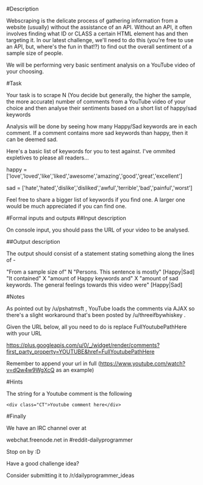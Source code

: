 #Description

Webscraping is the delicate process of gathering information from a website (usually) without the assistance of an API. Without an API, it often involves finding what ID or CLASS a certain HTML element has and then targeting it. In our latest challenge, we'll need to do this (you're free to use an API, but, where's the fun in that!?) to find out the overall sentiment of a sample size of people.

We will be performing very basic sentiment analysis on a YouTube video of your choosing.

#Task

Your task is to scrape N (You decide but generally, the higher the sample, the more accurate) number of comments from a YouTube video of your choice and then analyse their sentiments based on a short list of happy/sad keywords

Analysis will be done by seeing how many Happy/Sad keywords are in each comment. If a comment contains more sad keywords than happy, then it can be deemed sad. 

Here's a basic list of keywords for you to test against. I've ommited expletives to please all readers...

happy = ['love','loved','like','liked','awesome','amazing','good','great','excellent']

sad = ['hate','hated','dislike','disliked','awful','terrible','bad','painful','worst'] 

Feel free to share a bigger list of keywords if you find one. A larger one would be much appreciated if you can find one.

#Formal inputs and outputs
##Input description

On console input, you should pass the URL of your video to be analysed.

##Output description

The output should consist of a statement stating something along the lines of - 

"From a sample size of" N "Persons. This sentence is mostly" [Happy|Sad] "It contained" X "amount of Happy keywords and" X "amount of sad keywords. The general feelings towards this video were" [Happy|Sad]


#Notes

As pointed out by /u/pshatmsft , YouTube loads the comments via AJAX so there's a slight workaround that's been posted by /u/threeifbywhiskey .

Given the URL below, all you need to do is replace FullYoutubePathHere with your URL

https://plus.googleapis.com/u/0/_/widget/render/comments?first_party_property=YOUTUBE&href=FullYoutubePathHere

Remember to append your url in full (https://www.youtube.com/watch?v=dQw4w9WgXcQ  as an example)

#Hints

The string for a Youtube comment is the following

    <div class="CT">Youtube comment here</div>


#Finally

We have an IRC channel over at

webchat.freenode.net in #reddit-dailyprogrammer

Stop on by :D

Have a good challenge idea?

Consider submitting it to /r/dailyprogrammer_ideas

